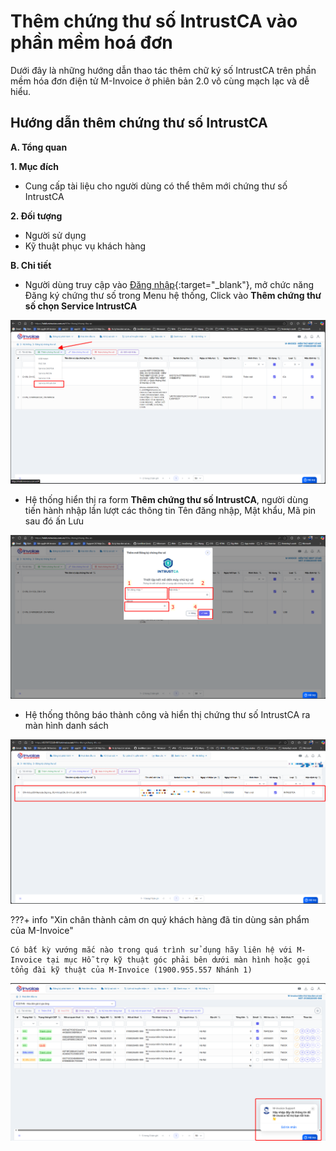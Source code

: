 # **Thêm chứng thư số IntrustCA vào phần mềm hoá đơn**

Dưới đây là những hướng dẫn thao tác thêm chữ ký số IntrustCA trên phần mềm hóa đơn điện tử M-Invoice ở phiên bản 2.0 vô cùng mạch lạc và dễ hiểu.

## **Hướng dẫn thêm chứng thư số IntrustCA**

**A. Tổng quan**

**1. Mục đích**

- Cung cấp tài liệu cho người dùng có thể thêm mới chứng thư số IntrustCA

**2. Đối tượng**

- Người sử dụng
- Kỹ thuật phục vụ khách hàng

**B. Chi tiết**

- Người dùng truy cập vào [Đăng nhập](https://hddt.minvoice.com.vn/#/){:target="\_blank"}, mở chức năng Đăng ký chứng thư số trong Menu hệ thống, Click vào **Thêm chứng thư số chọn Service IntrustCA**

![Hình 1](../../assets/images/chuKySo/chukyso-intrustca-1.png)

- Hệ thống hiển thị ra form **Thêm chứng thư số IntrustCA**, người dùng tiến hành nhập lần lượt các thông tin Tên đăng nhập, Mật khẩu, Mã pin sau đó ấn Lưu

![Hình 2](../../assets/images/chuKySo/chukyso-intrustca-2.png)

- Hệ thống thông báo thành công và hiển thị chứng thư số IntrustCA ra màn hình danh sách

![Hình 3](../../assets/images/chuKySo/chukyso-intrustca-3.png)

???+ info "Xin chân thành cảm ơn quý khách hàng đã tin dùng sản phẩm của M-Invoice"

    Có bất kỳ vướng mắc nào trong quá trình sử dụng hãy liên hệ với M-Invoice tại mục Hỗ trợ kỹ thuật góc phải bên dưới màn hình hoặc gọi tổng đài kỹ thuật của M-Invoice (1900.955.557 Nhánh 1)

![Hình 8](../../assets/images/invoice2/hotro.png)
